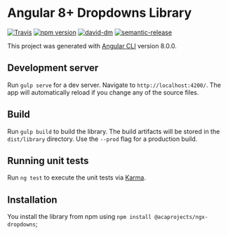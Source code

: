 # Angular 8+ Dropdowns Library

[![Travis](https://travis-ci.org/acaprojects/ngx-dropdowns.svg)](https://travis-ci.org/acaprojects/ngx-dropdowns)
[![npm version](https://badge.fury.io/js/%40acaprojects%2Fngx-dropdowns.svg)](https://badge.fury.io/js/%40acaprojects%2Fngx-dropdowns)
[![david-dm](https://david-dm.org/acaprojects/ngx-dropdowns.svg)](https://david-dm.org/acaprojects/ngx-dropdowns)
[![semantic-release](https://img.shields.io/badge/%20%20%F0%9F%93%A6%F0%9F%9A%80-semantic--release-e10079.svg)](https://github.com/semantic-release/semantic-release)

This project was generated with [Angular CLI](https://github.com/angular/angular-cli) version 8.0.0.

## Development server

Run `gulp serve` for a dev server. Navigate to `http://localhost:4200/`. The app will automatically reload if you change any of the source files.

## Build

Run `gulp build` to build the library. The build artifacts will be stored in the `dist/library` directory. Use the `--prod` flag for a production build.

## Running unit tests

Run `ng test` to execute the unit tests via [Karma](https://karma-runner.github.io).

## Installation

You install the library from npm using `npm install @acaprojects/ngx-dropdowns`;
